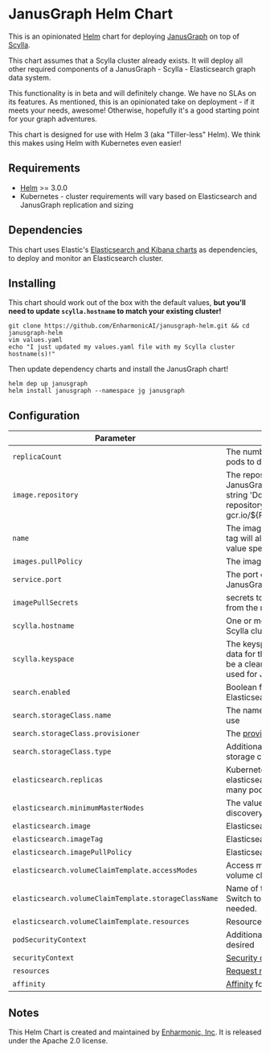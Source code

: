 # JanusGraph Helm Chart

This is an opinionated [Helm](https://v3.helm.sh/) chart for deploying [JanusGraph](https://janusgraph.org/) on top of [Scylla](https://www.scylladb.com/).

This chart assumes that a Scylla cluster already exists.  It will deploy all other required components of a JanusGraph - Scylla - Elasticsearch graph data system.

This functionality is in beta and will definitely change.  We have no SLAs on its features.  As mentioned, this is an opinionated take on deployment - if it meets your needs, awesome!  Otherwise, hopefully it's a good starting point for your graph adventures.

This chart is designed for use with Helm 3 (aka "Tiller-less" Helm).  We think this makes using Helm with Kubernetes even easier!

## Requirements

* [Helm](https://v3.helm.sh/) >= 3.0.0
* Kubernetes - cluster requirements will vary based on Elasticsearch and JanusGraph replication and sizing

## Dependencies

This chart uses Elastic's [Elasticsearch and Kibana charts](https://github.com/elastic/helm-charts) as dependencies, to deploy and monitor an Elasticsearch cluster.


## Installing
This chart should work out of the box with the default values, __but you'll need to update `scylla.hostname` to match your existing cluster!__

```
git clone https://github.com/EnharmonicAI/janusgraph-helm.git && cd janusgraph-helm
vim values.yaml
echo "I just updated my values.yaml file with my Scylla cluster hostname(s)!"
```

Then update dependency charts and install the JanusGraph chart!
```
helm dep up janusgraph
helm install janusgraph --namespace jg janusgraph
```

## Configuration

| Parameter   | Description        | Default       |
| ----------------------------- | -------------------------------------------------------------------------------------------------------------------------------------------------------------------------------------------------------------------------------------------------------------------------------------------------------------------------- | ------------------------------------------------------------------------------------------------------------------------- |
| `replicaCount` | The number of JanusGraph replica pods to deploy | `1` |
| `image.repository` | The repository from which to pull the JanusGraph image.  Either set to the string 'DockerHub' or use a private repository, such as gcr.io/${PROJECT_ID} | `DockerHub` |
| `name` | The image name. The image version tag will always be the appVersion value specified in `Chart.yaml` | `janusgraph/janusgraph` |
| `images.pullPolicy` | The image pull policy | `Always` |
| `service.port` | The port on which to expose the JanusGraph server | `8182` |
| `imagePullSecrets` | secrets to pull the JanusGraph image from the repository | `[]` |
| `scylla.hostname` | One or more hostnames/IPs in the Scylla cluster | `` |
| `scylla.keyspace` | The keyspace that stores the graph data for this deployment. This should be a clean keyspace that will only be used for JanusGraph data | `janusgraph` |
| `search.enabled` | Boolean for whether we are utilizing Elasticsearch for this deployment | `true` |
| `search.storageClass.name` | The name of a custom storage class to use | `elasticsearch-ssd` |
| `search.storageClass.provisioner` | The [provisioner](https://kubernetes.io/docs/concepts/storage/storage-classes/#provisioner) for the storage class | `kubernetes.io/gce-pd` |
| `search.storageClass.type` | Additional type parameter for custom storage class | `pd-ssd` |
| `elasticsearch.replicas` | Kubernetes replica count for the elasticsearch statefulset (i.e. how many pods) | `3` |
| `elasticsearch.minimumMasterNodes` | The value for discovery.zen.minimum_master_nodes | `2` |
| `elasticsearch.image` | Elasticsearch image | `docker.elastic.co/elasticsearch/elasticsearch` |
| `elasticsearch.imageTag` | Elasticsearch image tag | `6.6.0` |
| `elasticsearch.imagePullPolicy` | Elasticsearch image pull policy | `IfNotPresent` |
| `elasticsearch.volumeClaimTemplate.accessModes` | Access mode for the Elasticsearch volume claim template  | `[ "ReadWriteOnce" ]` |
| `elasticsearch.volumeClaimTemplate.storageClassName` | Name of the storage class to use. Switch to Custom Storage Class as needed.   | `elasticsearch-ssd` |
| `elasticsearch.volumeClaimTemplate.resources` | Resources for the volume claim  | `{ requests: { storage: 30Gi } }` |
| `podSecurityContext` | Additional pod security context as desired | `{}` |
| `securityContext` | [Security context](https://kubernetes.io/docs/concepts/policy/pod-security-policy/) | `{}` |
| `resources` | [Request resources](https://kubernetes.io/docs/concepts/configuration/manage-compute-resources-container/) | `{}` |
| `affinity` | [Affinity](https://kubernetes.io/docs/concepts/configuration/assign-pod-node/#affinity-and-anti-affinity) for pod assignment | `{}` |

## Notes
This Helm Chart is created and maintained by [Enharmonic, Inc](https://enharmonic.ai).
It is released under the Apache 2.0 license.
